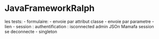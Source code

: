 # JavaFrameworkRalph
les tests:
	- formulaire:
		- envoie par attribut classe 
		- envoie par parametre
	- lien
	- session : authentification : isconnected
									admin
				JSOn
				Mamafa session
				se deconnecte
	- singleton 
